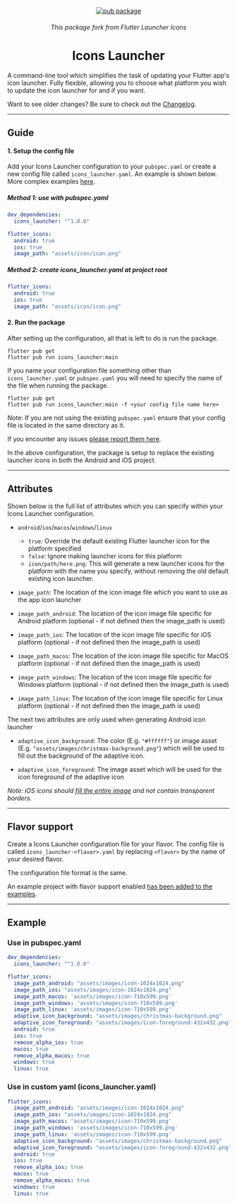 <div align="center">

[![pub package](https://img.shields.io/pub/v/icons_launcher.svg)](https://pub.dartlang.org/packages/icons_launcher)
  <h6>This package fork from Flutter Launcher Icons</h6>
  <h1 align="center">Icons Launcher</h1>
</div>

A command-line tool which simplifies the task of updating your Flutter app's icon launcher. Fully flexible, allowing you to choose what platform you wish to update the icon launcher for and if you want.

Want to see older changes? Be sure to check out the [Changelog](https://github.com/mrrhak/icons_launcher/blob/master/CHANGELOG.md).

---
## Guide

#### 1. Setup the config file

Add your Icons Launcher configuration to your `pubspec.yaml` or create a new config file called `icons_launcher.yaml`.
An example is shown below. More complex examples [here](https://github.com/mrrhak/icons_launcher/tree/master/example).

##### Method 1: use with pubspec.yaml
```yaml
dev_dependencies:
  icons_launcher: "^1.0.0"

flutter_icons:
  android: true
  ios: true
  image_path: "assets/icon/icon.png"
```

##### Method 2: create icons_launcher.yaml at project root
```yaml
flutter_icons:
  android: true
  ios: true
  image_path: "assets/icon/icon.png"
```

#### 2. Run the package

After setting up the configuration, all that is left to do is run the package.

```
flutter pub get
flutter pub run icons_launcher:main
```

If you name your configuration file something other than `icons_launcher.yaml` or `pubspec.yaml` you will need to specify
the name of the file when running the package.

```
flutter pub get
flutter pub run icons_launcher:main -f <your config file name here>
```

Note: If you are not using the existing `pubspec.yaml` ensure that your config file is located in the same directory as it.

If you encounter any issues [please report them here](https://github.com/mrrhak/icons_launcher/issues).


In the above configuration, the package is setup to replace the existing launcher icons in both the Android and iOS project.

---

## Attributes

Shown below is the full list of attributes which you can specify within your Icons Launcher configuration.

- `android`/`ios`/`macos`/`windows`/`linux`
  - `true`: Override the default existing Flutter launcher icon for the platform specified
  - `false`: Ignore making launcher icons for this platform
  - `icon/path/here.png`: This will generate a new launcher icons for the platform with the name you specify, without removing the old default existing icon launcher.

- `image_path`: The location of the icon image file which you want to use as the app icon launcher

- `image_path_android`: The location of the icon image file specific for Android platform (optional - if not defined then the image_path is used)

- `image_path_ios`: The location of the icon image file specific for iOS platform (optional - if not defined then the image_path is used)

- `image_path_macos`: The location of the icon image file specific for MacOS platform (optional - if not defined then the image_path is used)

- `image_path_windows`: The location of the icon image file specific for Windows platform (optional - if not defined then the image_path is used)

- `image_path_linux`: The location of the icon image file specific for Linux platform (optional - if not defined then the image_path is used)

The next two attributes are only used when generating Android icon launcher

- `adaptive_icon_background`: The color (E.g. `"#ffffff"`) or image asset (E.g. `"assets/images/christmas-background.png"`) which will
be used to fill out the background of the adaptive icon.

- `adaptive_icon_foreground`: The image asset which will be used for the icon foreground of the adaptive icon

_Note: iOS icons should [fill the entire image](https://stackoverflow.com/questions/26014461/black-border-on-my-ios-icon) and not contain transparent borders._

---
## Flavor support

Create a Icons Launcher configuration file for your flavor. The config file is called `icons_launcher-<flavor>.yaml` by replacing `<flavor>` by the name of your desired flavor.

The configuration file format is the same.

An example project with flavor support enabled [has been added to the examples](https://github.com/mrrhak/icons_launcher/tree/master/example/flavors).

---
## Example

### Use in pubspec.yaml
```yaml
dev_dependencies:
  icons_launcher: "^1.0.0"

flutter_icons:
  image_path_android: "assets/images/icon-1024x1024.png"
  image_path_ios: "assets/images/icon-1024x1024.png"
  image_path_macos: 'assets/images/icon-710x599.png'
  image_path_windows: 'assets/images/icon-710x599.png'
  image_path_linux: 'assets/images/icon-710x599.png'
  adaptive_icon_background: "assets/images/christmas-background.png"
  adaptive_icon_foreground: "assets/images/icon-foreground-432x432.png"
  android: true
  ios: true
  remove_alpha_ios: true
  macos: true
  remove_alpha_macos: true
  windows: true
  linux: true
```

### Use in custom yaml (icons_launcher.yaml)

```yaml
flutter_icons:
  image_path_android: "assets/images/icon-1024x1024.png"
  image_path_ios: "assets/images/icon-1024x1024.png"
  image_path_macos: 'assets/images/icon-710x599.png'
  image_path_windows: 'assets/images/icon-710x599.png'
  image_path_linux: 'assets/images/icon-710x599.png'
  adaptive_icon_background: "assets/images/christmas-background.png"
  adaptive_icon_foreground: "assets/images/icon-foreground-432x432.png"
  android: true
  ios: true
  remove_alpha_ios: true
  macos: true
  remove_alpha_macos: true
  windows: true
  linux: true
```

